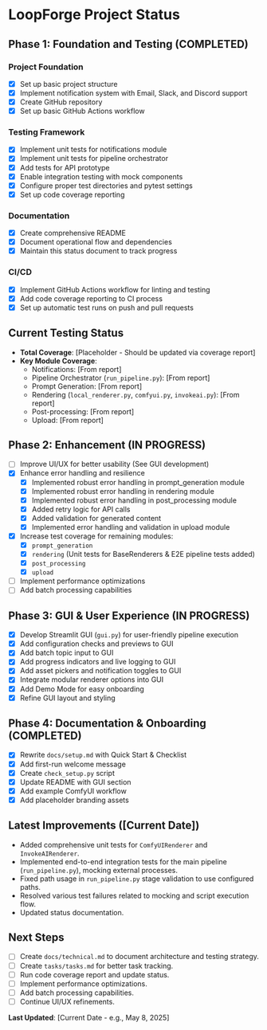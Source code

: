# LoopForge Project Status

## Phase 1: Foundation and Testing (COMPLETED)

### Project Foundation
- [x] Set up basic project structure
- [x] Implement notification system with Email, Slack, and Discord support
- [x] Create GitHub repository
- [x] Set up basic GitHub Actions workflow

### Testing Framework
- [x] Implement unit tests for notifications module
- [x] Implement unit tests for pipeline orchestrator
- [x] Add tests for API prototype
- [x] Enable integration testing with mock components
- [x] Configure proper test directories and pytest settings
- [x] Set up code coverage reporting

### Documentation
- [x] Create comprehensive README
- [x] Document operational flow and dependencies
- [x] Maintain this status document to track progress

### CI/CD
- [x] Implement GitHub Actions workflow for linting and testing
- [x] Add code coverage reporting to CI process
- [x] Set up automatic test runs on push and pull requests

## Current Testing Status
- **Total Coverage**: [Placeholder - Should be updated via coverage report]
- **Key Module Coverage**:
  - Notifications: [From report]
  - Pipeline Orchestrator (`run_pipeline.py`): [From report]
  - Prompt Generation: [From report]
  - Rendering (`local_renderer.py`, `comfyui.py`, `invokeai.py`): [From report]
  - Post-processing: [From report]
  - Upload: [From report]

## Phase 2: Enhancement (IN PROGRESS)
- [ ] Improve UI/UX for better usability (See GUI development)
- [x] Enhance error handling and resilience
  - [x] Implemented robust error handling in prompt_generation module
  - [x] Implemented robust error handling in rendering module
  - [x] Implemented robust error handling in post_processing module
  - [x] Added retry logic for API calls
  - [x] Added validation for generated content
  - [x] Implemented error handling and validation in upload module
- [x] Increase test coverage for remaining modules:
  - [x] `prompt_generation`
  - [x] `rendering` (Unit tests for BaseRenderers & E2E pipeline tests added)
  - [x] `post_processing`
  - [x] `upload`
- [ ] Implement performance optimizations
- [ ] Add batch processing capabilities

## Phase 3: GUI & User Experience (IN PROGRESS)
- [x] Develop Streamlit GUI (`gui.py`) for user-friendly pipeline execution
- [x] Add configuration checks and previews to GUI
- [x] Add batch topic input to GUI
- [x] Add progress indicators and live logging to GUI
- [x] Add asset pickers and notification toggles to GUI
- [x] Integrate modular renderer options into GUI
- [x] Add Demo Mode for easy onboarding
- [x] Refine GUI layout and styling

## Phase 4: Documentation & Onboarding (COMPLETED)
- [x] Rewrite `docs/setup.md` with Quick Start & Checklist
- [x] Add first-run welcome message
- [x] Create `check_setup.py` script
- [x] Update README with GUI section
- [x] Add example ComfyUI workflow
- [x] Add placeholder branding assets

## Latest Improvements ([Current Date])
- Added comprehensive unit tests for `ComfyUIRenderer` and `InvokeAIRenderer`.
- Implemented end-to-end integration tests for the main pipeline (`run_pipeline.py`), mocking external processes.
- Fixed path usage in `run_pipeline.py` stage validation to use configured paths.
- Resolved various test failures related to mocking and script execution flow.
- Updated status documentation.

## Next Steps
- [ ] Create `docs/technical.md` to document architecture and testing strategy.
- [ ] Create `tasks/tasks.md` for better task tracking.
- [ ] Run code coverage report and update status.
- [ ] Implement performance optimizations.
- [ ] Add batch processing capabilities.
- [ ] Continue UI/UX refinements.

**Last Updated**: [Current Date - e.g., May 8, 2025] 
